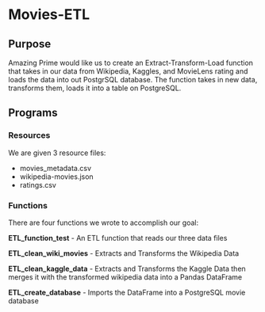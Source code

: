 # Movies-ETL

## Purpose
Amazing Prime would like us to create an Extract-Transform-Load function that takes in our data from Wikipedia, Kaggles, and MovieLens rating and loads the data into out PostgrSQL database. The function takes in new data, transforms them, loads it into a table on PostgreSQL.


## Programs
### Resources
We are given 3 resource files:
- movies_metadata.csv
- wikipedia-movies.json
- ratings.csv

### Functions
There are four functions we wrote to accomplish our goal:

**ETL_function_test** - An ETL function that reads our three data files

**ETL_clean_wiki_movies** - Extracts and Transforms the Wikipedia Data

**ETL_clean_kaggle_data** - Extracts and Transforms the Kaggle Data then merges it with the transformed wikipedia data into a Pandas DataFrame

**ETL_create_database** - Imports the DataFrame into a PostgreSQL movie database
